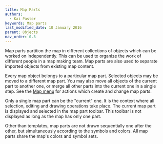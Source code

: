 ```yaml
---
title: Map Parts
authors:
  - Kai Pastor
keywords: Map parts
last_modified_date: 10 January 2016
parent: Objects
nav_order: 0.3
---
```


Map parts partition the map in different collections of objects which can be worked on independently.
This can be used to organize the work of different people in a map making team.
Map parts are also used to separate imported objects from existing map content.

Every map object belongs to a particular map part.
Selected objects may be moved to a different map part.
You may also move all objects of the current part to another one,
or merge all other parts into the current one in a single step.
See the [Map menu](map_menu.md) for actions which create and change map parts.

Only a single map part can be the "current" one.
It is the context where all selection, editing and drawing operations take place.
The current map part is displayed and selected in the map part toolbar.
This toolbar is not displayed as long as the map has only one part.

Other than templates, map parts are not drawn sequentially one after the other,
but simultaneously according to the symbols and colors.
All map parts share the map's colors and symbol sets.
